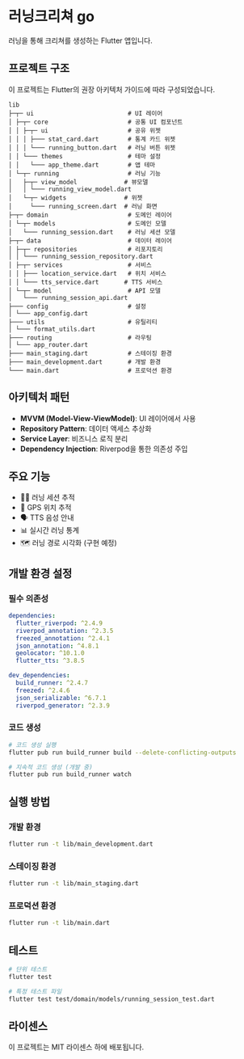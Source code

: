 # 러닝크리쳐 go

러닝을 통해 크리쳐를 생성하는 Flutter 앱입니다.

## 프로젝트 구조

이 프로젝트는 Flutter의 권장 아키텍처 가이드에 따라 구성되었습니다.

```
lib
├─┬─ ui                          # UI 레이어
│ ├─┬─ core                      # 공통 UI 컴포넌트
│ │ ├─┬─ ui                      # 공유 위젯
│ │ │ ├─── stat_card.dart        # 통계 카드 위젯
│ │ │ └─── running_button.dart   # 러닝 버튼 위젯
│ │ └─── themes                  # 테마 설정
│ │   └─── app_theme.dart        # 앱 테마
│ └─┬─ running                   # 러닝 기능
│   ├─┬─ view_model             # 뷰모델
│   │ └─── running_view_model.dart
│   └─┬─ widgets                # 위젯
│     └─── running_screen.dart  # 러닝 화면
├─┬─ domain                      # 도메인 레이어
│ └─┬─ models                    # 도메인 모델
│   └─── running_session.dart    # 러닝 세션 모델
├─┬─ data                        # 데이터 레이어
│ ├─┬─ repositories              # 리포지토리
│ │ └─── running_session_repository.dart
│ ├─┬─ services                  # 서비스
│ │ ├─── location_service.dart   # 위치 서비스
│ │ └─── tts_service.dart       # TTS 서비스
│ └─┬─ model                     # API 모델
│   └─── running_session_api.dart
├─── config                      # 설정
│ └─── app_config.dart
├─── utils                       # 유틸리티
│ └─── format_utils.dart
├─── routing                     # 라우팅
│ └─── app_router.dart
├─── main_staging.dart           # 스테이징 환경
├─── main_development.dart       # 개발 환경
└─── main.dart                   # 프로덕션 환경
```

## 아키텍처 패턴

- **MVVM (Model-View-ViewModel)**: UI 레이어에서 사용
- **Repository Pattern**: 데이터 액세스 추상화
- **Service Layer**: 비즈니스 로직 분리
- **Dependency Injection**: Riverpod을 통한 의존성 주입

## 주요 기능

- 🏃‍♂️ 러닝 세션 추적
- 📍 GPS 위치 추적
- 🗣️ TTS 음성 안내
- 📊 실시간 러닝 통계
- 🗺️ 러닝 경로 시각화 (구현 예정)

## 개발 환경 설정

### 필수 의존성

```yaml
dependencies:
  flutter_riverpod: ^2.4.9
  riverpod_annotation: ^2.3.5
  freezed_annotation: ^2.4.1
  json_annotation: ^4.8.1
  geolocator: ^10.1.0
  flutter_tts: ^3.8.5

dev_dependencies:
  build_runner: ^2.4.7
  freezed: ^2.4.6
  json_serializable: ^6.7.1
  riverpod_generator: ^2.3.9
```

### 코드 생성

```bash
# 코드 생성 실행
flutter pub run build_runner build --delete-conflicting-outputs

# 지속적 코드 생성 (개발 중)
flutter pub run build_runner watch
```

## 실행 방법

### 개발 환경

```bash
flutter run -t lib/main_development.dart
```

### 스테이징 환경

```bash
flutter run -t lib/main_staging.dart
```

### 프로덕션 환경

```bash
flutter run -t lib/main.dart
```

## 테스트

```bash
# 단위 테스트
flutter test

# 특정 테스트 파일
flutter test test/domain/models/running_session_test.dart
```

## 라이센스

이 프로젝트는 MIT 라이센스 하에 배포됩니다.
